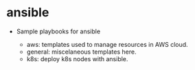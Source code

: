 # ansible
* Sample playbooks for ansible

  * aws: templates used to manage resources in AWS cloud.
  * general: miscelaneous templates here.
  * k8s: deploy k8s nodes with ansible.
